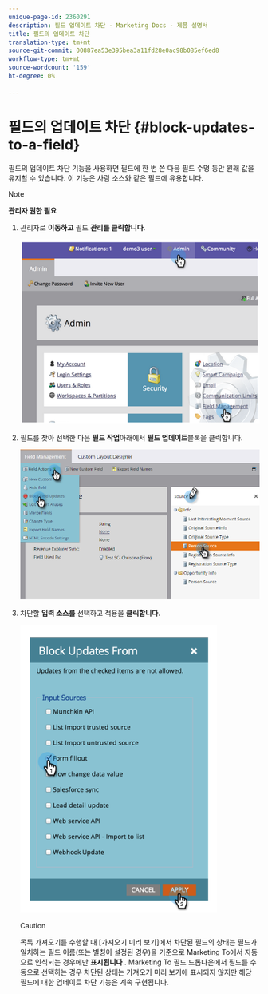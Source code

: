 ```yaml
---
unique-page-id: 2360291
description: 필드 업데이트 차단 - Marketing Docs - 제품 설명서
title: 필드의 업데이트 차단
translation-type: tm+mt
source-git-commit: 00887ea53e395bea3a11fd28e0ac98b085ef6ed8
workflow-type: tm+mt
source-wordcount: '159'
ht-degree: 0%

---
```



# 필드의 업데이트 차단 {#block-updates-to-a-field}

필드의 업데이트 차단 기능을 사용하면 필드에 한 번 쓴 다음 필드 수명 동안 원래 값을 유지할 수 있습니다. 이 기능은 사람 소스와 같은 필드에 유용합니다.

>[!NOTE]
>
>**관리자 권한 필요**

1. 관리자로 **이동하고** 필드 **관리를 클릭합니다**.

   ![](assets/image2014-9-24-13-3a54-3a40.png)

1. 필드를 찾아 선택한 다음 **필드 작업**&#x200B;아래에서 **필드 업데이트**&#x200B;블록을 클릭합니다.

   ![](assets/two-1.png)

1. 차단할 **입력 소스를** 선택하고 적용을 **클릭합니다**.

   ![](assets/image2014-9-24-13-3a55-3a16.png)

   >[!CAUTION]
   >
   >목록 가져오기를 수행할 때 [가져오기 미리 보기]에서 차단된 필드의 상태는 필드가 일치하는 필드 이름(또는 별칭이 설정된 경우)을 기준으로 Marketing To에서 자동으로 인식되는 경우에만 **표시됩니다** . Marketing To 필드 드롭다운에서 필드를 수동으로 선택하는 경우 차단된 상태는 가져오기 미리 보기에 표시되지 않지만 해당 필드에 대한 업데이트 차단 기능은 계속 구현됩니다.

